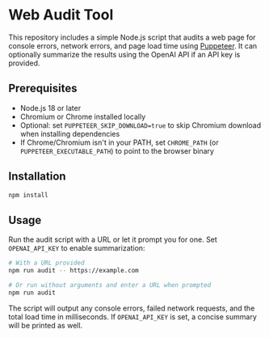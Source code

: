# Web Audit Tool

This repository includes a simple Node.js script that audits a web page for
console errors, network errors, and page load time using [Puppeteer](https://pptr.dev).
It can optionally summarize the results using the OpenAI API if an API key is
provided.

## Prerequisites

- Node.js 18 or later
- Chromium or Chrome installed locally
- Optional: set `PUPPETEER_SKIP_DOWNLOAD=true` to skip Chromium download when installing dependencies
- If Chrome/Chromium isn't in your PATH, set `CHROME_PATH` (or `PUPPETEER_EXECUTABLE_PATH`) to point to the browser binary

## Installation

```bash
npm install
```

## Usage

Run the audit script with a URL or let it prompt you for one. Set `OPENAI_API_KEY` to enable summarization:

```bash
# With a URL provided
npm run audit -- https://example.com

# Or run without arguments and enter a URL when prompted
npm run audit
```

The script will output any console errors, failed network requests, and the total
load time in milliseconds. If `OPENAI_API_KEY` is set, a concise summary will be
printed as well.
